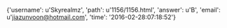{'username': u'Skyrealmz', 'path': u'1156/1156.html', 'answer': u'B', 'email': u'jiazunvoon@hotmail.com', 'time': '2016-02-28:07:18:52'}